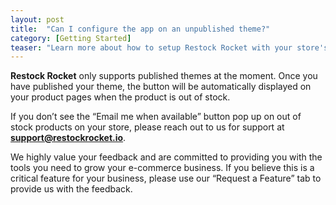 ```yaml
---
layout: post
title:  "Can I configure the app on an unpublished theme?"
category: [Getting Started]
teaser: "Learn more about how to setup Restock Rocket with your store's theme"
---
```

**Restock Rocket** only supports published themes at the moment. Once you have published your theme, the button will be automatically displayed on your product pages when the product is out of stock.

If you don’t see the “Email me when available” button pop up on out of stock products on your store, please reach out to us for support at **support@restockrocket.io**.

We highly value your feedback and are committed to providing you with the tools you need to grow your e-commerce business. If you believe this is a critical feature for your business, please use our “Request a Feature” tab to provide us with the feedback.
